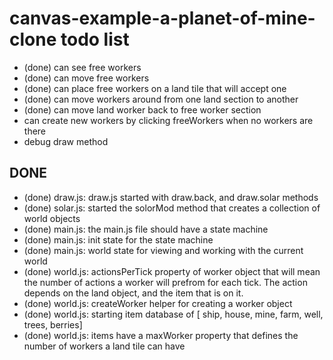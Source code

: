 # canvas-example-a-planet-of-mine-clone todo list


* (done) can see free workers
* (done) can move free workers
* (done) can place free workers on a land tile that will accept one
* (done) can move workers around from one land section to another
* (done) can move land worker back to free worker section
* can create new workers by clicking freeWorkers when no workers are there
* debug draw method

## DONE
* (done) draw.js: draw.js started with draw.back, and draw.solar methods
* (done) solar.js: started the solorMod method that creates a collection of world objects
* (done) main.js: the main.js file should have a state machine
* (done) main.js: init state for the state machine
* (done) main.js: world state for viewing and working with the current world
* (done) world.js: actionsPerTick property of worker object that will mean the number of actions a worker will prefrom for each tick. The action depends on the land object, and the item that is on it.
* (done) world.js: createWorker helper for creating a worker object
* (done) world.js: starting item database of [ ship, house, mine, farm, well, trees, berries]
* (done) world.js: items have a maxWorker property that defines the number of workers a land tile can have